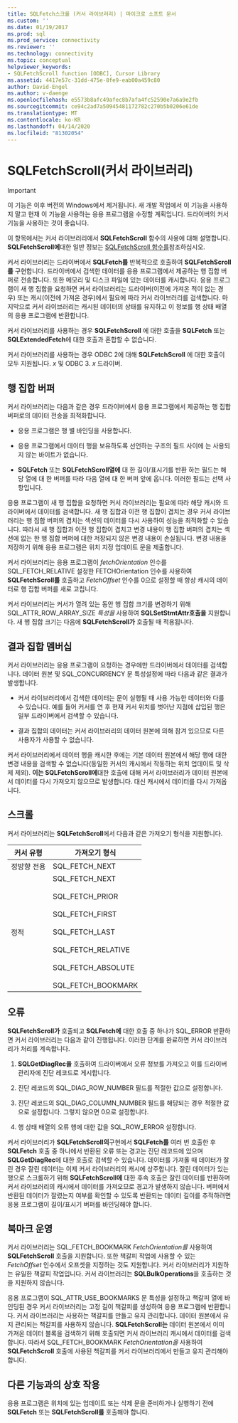 ```yaml
---
title: SQLFetch스크롤 (커서 라이브러리) | 마이크로 소프트 문서
ms.custom: ''
ms.date: 01/19/2017
ms.prod: sql
ms.prod_service: connectivity
ms.reviewer: ''
ms.technology: connectivity
ms.topic: conceptual
helpviewer_keywords:
- SQLFetchScroll function [ODBC], Cursor Library
ms.assetid: 4417e57c-31dd-475e-8fe9-eab00a459c80
author: David-Engel
ms.author: v-daenge
ms.openlocfilehash: e5573b8afc49afec8b7afa4fc52590e7a6a9e2fb
ms.sourcegitcommit: ce94c2ad7a50945481172782c270b5b0206e61de
ms.translationtype: MT
ms.contentlocale: ko-KR
ms.lasthandoff: 04/14/2020
ms.locfileid: "81302054"
---
```

# <a name="sqlfetchscroll-cursor-library"></a>SQLFetchScroll(커서 라이브러리)
> [!IMPORTANT]  
>  이 기능은 이후 버전의 Windows에서 제거됩니다. 새 개발 작업에서 이 기능을 사용하지 말고 현재 이 기능을 사용하는 응용 프로그램을 수정할 계획입니다. 드라이버의 커서 기능을 사용하는 것이 좋습니다.  
  
 이 항목에서는 커서 라이브러리에서 **SQLFetchScroll** 함수의 사용에 대해 설명합니다. **SQLFetchScroll에**대한 일반 정보는 [SQLFetchScroll 함수를](../../../odbc/reference/syntax/sqlfetchscroll-function.md)참조하십시오.  
  
 커서 라이브러리는 드라이버에서 **SQLFetch를** 반복적으로 호출하여 **SQLFetchScroll를** 구현합니다. 드라이버에서 검색한 데이터를 응용 프로그램에서 제공하는 행 집합 버퍼로 전송합니다. 또한 메모리 및 디스크 파일에 있는 데이터를 캐시합니다. 응용 프로그램이 새 행 집합을 요청하면 커서 라이브러리는 드라이버(이전에 가져온 적이 없는 경우) 또는 캐시(이전에 가져온 경우)에서 필요에 따라 커서 라이브러리를 검색합니다. 마지막으로 커서 라이브러리는 캐시된 데이터의 상태를 유지하고 이 정보를 행 상태 배열의 응용 프로그램에 반환합니다.  
  
 커서 라이브러리를 사용하는 경우 **SQLFetchScroll** 에 대한 호출을 **SQLFetch** 또는 **SQLExtendedFetch**에 대한 호출과 혼합할 수 없습니다.  
  
 커서 라이브러리를 사용하는 경우 ODBC 2에 대해 **SQLFetchScroll** 에 대한 호출이 모두 지원됩니다. *x* 및 ODBC 3. *x* 드라이버.  
  
## <a name="rowset-buffers"></a>행 집합 버퍼  
 커서 라이브러리는 다음과 같은 경우 드라이버에서 응용 프로그램에서 제공하는 행 집합 버퍼로의 데이터 전송을 최적화합니다.  
  
-   응용 프로그램은 행 별 바인딩을 사용합니다.  
  
-   응용 프로그램에서 데이터 행을 보유하도록 선언하는 구조의 필드 사이에 는 사용되지 않는 바이트가 없습니다.  
  
-   **SQLFetch** 또는 **SQLFetchScroll열에** 대 한 길이/표시기를 반환 하는 필드는 해당 열에 대 한 버퍼를 따라 다음 열에 대 한 버퍼 앞에 옵니다. 이러한 필드는 선택 사항입니다.  
  
 응용 프로그램이 새 행 집합을 요청하면 커서 라이브러리는 필요에 따라 해당 캐시와 드라이버에서 데이터를 검색합니다. 새 행 집합과 이전 행 집합이 겹치는 경우 커서 라이브러리는 행 집합 버퍼의 겹치는 섹션의 데이터를 다시 사용하여 성능을 최적화할 수 있습니다. 따라서 새 행 집합과 이전 행 집합이 겹치고 변경 내용이 행 집합 버퍼의 겹치는 섹션에 없는 한 행 집합 버퍼에 대한 저장되지 않은 변경 내용이 손실됩니다. 변경 내용을 저장하기 위해 응용 프로그램은 위치 지정 업데이트 문을 제출합니다.  
  
 커서 라이브러리는 응용 프로그램이 *fetchOrientation* 인수를 SQL_FETCH_RELATIVE 설정한 FETCHOrientation 인수를 사용하여 **SQLFetchScroll를** 호출하고 *FetchOffset* 인수를 0으로 설정할 때 항상 캐시의 데이터로 행 집합 버퍼를 새로 고칩니다.  
  
 커서 라이브러리는 커서가 열려 있는 동안 행 집합 크기를 변경하기 위해 SQL_ATTR_ROW_ARRAY_SIZE *특성을* 사용하여 **SQLSetStmtAttr호출을** 지원합니다. 새 행 집합 크기는 다음에 **SQLFetchScroll가** 호출될 때 적용됩니다.  
  
## <a name="result-set-membership"></a>결과 집합 멤버십  
 커서 라이브러리는 응용 프로그램이 요청하는 경우에만 드라이버에서 데이터를 검색합니다. 데이터 원본 및 SQL_CONCURRENCY 문 특성설정에 따라 다음과 같은 결과가 발생합니다.  
  
-   커서 라이브러리에서 검색한 데이터는 문이 실행될 때 사용 가능한 데이터와 다를 수 있습니다. 예를 들어 커서를 연 후 현재 커서 위치를 벗어난 지점에 삽입된 행은 일부 드라이버에서 검색할 수 있습니다.  
  
-   결과 집합의 데이터는 커서 라이브러리의 데이터 원본에 의해 잠겨 있으므로 다른 사용자가 사용할 수 없습니다.  
  
 커서 라이브러리에서 데이터 행을 캐시한 후에는 기본 데이터 원본에서 해당 행에 대한 변경 내용을 검색할 수 없습니다(동일한 커서의 캐시에서 작동하는 위치 업데이트 및 삭제 제외). **이는 SQLFetchScroll에**대한 호출에 대해 커서 라이브러리가 데이터 원본에서 데이터를 다시 가져오지 않으므로 발생합니다. 대신 캐시에서 데이터를 다시 가져옵니다.  
  
## <a name="scrolling"></a>스크롤  
 커서 라이브러리는 **SQLFetchScroll**에서 다음과 같은 가져오기 형식을 지원합니다.  
  
|커서 유형|가져오기 형식|  
|-----------------|-----------------|  
|정방향 전용|SQL_FETCH_NEXT|  
|정적|SQL_FETCH_NEXT<br /><br /> SQL_FETCH_PRIOR<br /><br /> SQL_FETCH_FIRST<br /><br /> SQL_FETCH_LAST<br /><br /> SQL_FETCH_RELATIVE<br /><br /> SQL_FETCH_ABSOLUTE<br /><br /> SQL_FETCH_BOOKMARK|  
  
## <a name="errors"></a>오류  
 **SQLFetchScroll가** 호출되고 **SQLFetch에** 대한 호출 중 하나가 SQL_ERROR 반환하면 커서 라이브러리는 다음과 같이 진행됩니다. 이러한 단계를 완료하면 커서 라이브러리가 처리를 계속합니다.  
  
1.  **SQLGetDiagRec을** 호출하여 드라이버에서 오류 정보를 가져오고 이를 드라이버 관리자에 진단 레코드로 게시합니다.  
  
2.  진단 레코드의 SQL_DIAG_ROW_NUMBER 필드를 적절한 값으로 설정합니다.  
  
3.  진단 레코드의 SQL_DIAG_COLUMN_NUMBER 필드를 해당되는 경우 적절한 값으로 설정합니다. 그렇지 않으면 0으로 설정합니다.  
  
4.  행 상태 배열의 오류 행에 대한 값을 SQL_ROW_ERROR 설정합니다.  
  
 커서 라이브러리가 **SQLFetchScroll의**구현에서 **SQLFetch를** 여러 번 호출한 후 **SQLFetch** 호출 중 하나에서 반환된 오류 또는 경고는 진단 레코드에 있으며 **SQLGetDiagRec**에 대한 호출로 검색할 수 있습니다. 데이터를 가져올 때 데이터가 잘린 경우 잘린 데이터는 이제 커서 라이브러리의 캐시에 상주합니다. 잘린 데이터가 있는 행으로 스크롤하기 위해 **SQLFetchScroll에** 대한 후속 호출은 잘린 데이터를 반환하며 커서 라이브러리의 캐시에서 데이터를 가져오므로 경고가 발생하지 않습니다. 버퍼에서 반환된 데이터가 잘렸는지 여부를 확인할 수 있도록 반환되는 데이터 길이를 추적하려면 응용 프로그램이 길이/표시기 버퍼를 바인딩해야 합니다.  
  
## <a name="bookmark-operations"></a>북마크 운영  
 커서 라이브러리는 SQL_FETCH_BOOKMARK *FetchOrientation를* 사용하여 **SQLFetchScroll** 호출을 지원합니다. 또한 책갈피 작업에 사용할 수 있는 *FetchOffset* 인수에서 오프셋을 지정하는 것도 지원합니다. 커서 라이브러리가 지원하는 유일한 책갈피 작업입니다. 커서 라이브러리는 **SQLBulkOperations**을 호출하는 것을 지원하지 않습니다.  
  
 응용 프로그램이 SQL_ATTR_USE_BOOKMARKS 문 특성을 설정하고 책갈피 열에 바인딩된 경우 커서 라이브러리는 고정 길이 책갈피를 생성하여 응용 프로그램에 반환합니다. 커서 라이브러리는 사용하는 책갈피를 만들고 유지 관리합니다. 데이터 원본에서 유지 관리되는 책갈피를 사용하지 않습니다. **SQLFetchScroll는** 데이터 원본에서 이미 가져온 데이터 블록을 검색하기 위해 호출되면 커서 라이브러리 캐시에서 데이터를 검색합니다. 따라서 SQL_FETCH_BOOKMARK *FetchOrientation을* 사용하여 **SQLFetchScroll** 호출에 사용된 책갈피를 커서 라이브러리에서 만들고 유지 관리해야 합니다.  
  
## <a name="interaction-with-other-functions"></a>다른 기능과의 상호 작용  
 응용 프로그램은 위치에 있는 업데이트 또는 삭제 문을 준비하거나 실행하기 전에 **SQLFetch** 또는 **SQLFetchScroll를** 호출해야 합니다.
